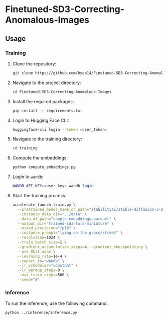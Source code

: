 # Finetuned-SD3-Correcting-Anomalous-Images

## Usage

### Training

1. Clone the repository:

    ```sh
    git clone https://github.com/hyoo14/Finetuned-SD3-Correcting-Anomalous-Images.git
    ```

2. Navigate to the project directory:

    ```sh
    cd Finetuned-SD3-Correcting-Anomalous-Images
    ```

3. Install the required packages:

    ```sh
    pip install -r requirements.txt
    ```

4. Login to Hugging Face CLI:

    ```sh
    huggingface-cli login --token <user_token>
    ```

5. Navigate to the training directory:

    ```sh
    cd training
    ```

6. Compute the embeddings:

    ```sh
    python compute_embeddings.py
    ```

7. Login to `wandb`:

    ```sh
    WANDB_API_KEY=<user_key> wandb login
    ```

8. Start the training process:

    ```sh
    accelerate launch train.py \
      --pretrained_model_name_or_path="stabilityai/stable-diffusion-3-medium-diffusers"  \
      --instance_data_dir="../data" \
      --data_df_path="sample_embeddings.parquet" \
      --output_dir="trained-sd3-lora-miniature" \
      --mixed_precision="fp16" \
      --instance_prompt="lying on the grass/street" \
      --resolution=1024 \
      --train_batch_size=1 \
      --gradient_accumulation_steps=4 --gradient_checkpointing \
      --use_8bit_adam \
      --learning_rate=1e-4 \
      --report_to="wandb" \
      --lr_scheduler="constant" \
      --lr_warmup_steps=0 \
      --max_train_steps=500 \
      --seed="0"
    ```

### Inference

To run the inference, use the following command:

```sh
python ../inference/inference.py
```
